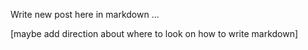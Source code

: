 <!--Greymatter
{
  "name": "React Redux Sagas with Web Animations",
  "description": "Triggering complex animations through redux sagas, using native web animation api",
  "createDate": "Sun Aug 13 2017 13:39:04 GMT-0500 (CDT)",
  "updateDate": "Sun Aug 13 2017 13:39:04 GMT-0500 (CDT)",
  "slug": "react-redux-sagas-with-web-animations",
  "file": "/blog-markdown/1502649544884-react-redux-sagas-with-web-animations.md"
}
-->

Write new post here in markdown ...

[maybe add direction about where to look on how to write markdown]
